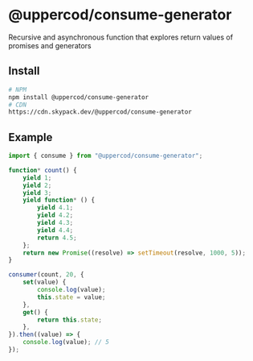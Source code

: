 # @uppercod/consume-generator

Recursive and asynchronous function that explores return values of promises and generators

## Install

```bash
# NPM
npm install @uppercod/consume-generator
# CDN
https://cdn.skypack.dev/@uppercod/consume-generator
```

## Example

```js
import { consume } from "@uppercod/consume-generator";

function* count() {
    yield 1;
    yield 2;
    yield 3;
    yield function* () {
        yield 4.1;
        yield 4.2;
        yield 4.3;
        yield 4.4;
        return 4.5;
    };
    return new Promise((resolve) => setTimeout(resolve, 1000, 5));
}

consumer(count, 20, {
    set(value) {
        console.log(value);
        this.state = value;
    },
    get() {
        return this.state;
    },
}).then((value) => {
    console.log(value); // 5
});
```

